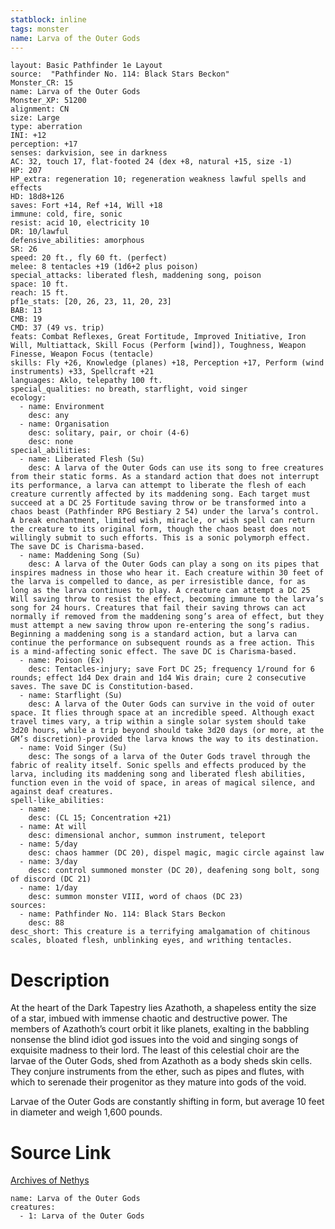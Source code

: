 ```yaml
---
statblock: inline
tags: monster
name: Larva of the Outer Gods
---
```

```statblock
layout: Basic Pathfinder 1e Layout
source:  "Pathfinder No. 114: Black Stars Beckon"
Monster_CR: 15
name: Larva of the Outer Gods
Monster_XP: 51200
alignment: CN
size: Large
type: aberration
INI: +12
perception: +17
senses: darkvision, see in darkness
AC: 32, touch 17, flat-footed 24 (dex +8, natural +15, size -1)
HP: 207
HP_extra: regeneration 10; regeneration weakness lawful spells and effects
HD: 18d8+126
saves: Fort +14, Ref +14, Will +18
immune: cold, fire, sonic
resist: acid 10, electricity 10
DR: 10/lawful
defensive_abilities: amorphous
SR: 26
speed: 20 ft., fly 60 ft. (perfect)
melee: 8 tentacles +19 (1d6+2 plus poison)
special_attacks: liberated flesh, maddening song, poison
space: 10 ft.
reach: 15 ft.
pf1e_stats: [20, 26, 23, 11, 20, 23]
BAB: 13
CMB: 19
CMD: 37 (49 vs. trip)
feats: Combat Reflexes, Great Fortitude, Improved Initiative, Iron Will, Multiattack, Skill Focus (Perform [wind]), Toughness, Weapon Finesse, Weapon Focus (tentacle)
skills: Fly +26, Knowledge (planes) +18, Perception +17, Perform (wind instruments) +33, Spellcraft +21
languages: Aklo, telepathy 100 ft.
special_qualities: no breath, starflight, void singer
ecology:
  - name: Environment
    desc: any
  - name: Organisation
    desc: solitary, pair, or choir (4-6)
    desc: none
special_abilities:
  - name: Liberated Flesh (Su)
    desc: A larva of the Outer Gods can use its song to free creatures from their static forms. As a standard action that does not interrupt its performance, a larva can attempt to liberate the flesh of each creature currently affected by its maddening song. Each target must succeed at a DC 25 Fortitude saving throw or be transformed into a chaos beast (Pathfinder RPG Bestiary 2 54) under the larva’s control. A break enchantment, limited wish, miracle, or wish spell can return the creature to its original form, though the chaos beast does not willingly submit to such efforts. This is a sonic polymorph effect. The save DC is Charisma-based.
  - name: Maddening Song (Su)
    desc: A larva of the Outer Gods can play a song on its pipes that inspires madness in those who hear it. Each creature within 30 feet of the larva is compelled to dance, as per irresistible dance, for as long as the larva continues to play. A creature can attempt a DC 25 Will saving throw to resist the effect, becoming immune to the larva’s song for 24 hours. Creatures that fail their saving throws can act normally if removed from the maddening song’s area of effect, but they must attempt a new saving throw upon re-entering the song’s radius. Beginning a maddening song is a standard action, but a larva can continue the performance on subsequent rounds as a free action. This is a mind-affecting sonic effect. The save DC is Charisma-based.
  - name: Poison (Ex)
    desc: Tentacles-injury; save Fort DC 25; frequency 1/round for 6 rounds; effect 1d4 Dex drain and 1d4 Wis drain; cure 2 consecutive saves. The save DC is Constitution-based.
  - name: Starflight (Su)
    desc: A larva of the Outer Gods can survive in the void of outer space. It flies through space at an incredible speed. Although exact travel times vary, a trip within a single solar system should take 3d20 hours, while a trip beyond should take 3d20 days (or more, at the GM’s discretion)-provided the larva knows the way to its destination.
  - name: Void Singer (Su)
    desc: The songs of a larva of the Outer Gods travel through the fabric of reality itself. Sonic spells and effects produced by the larva, including its maddening song and liberated flesh abilities, function even in the void of space, in areas of magical silence, and against deaf creatures.
spell-like_abilities:
  - name:
    desc: (CL 15; Concentration +21)
  - name: At will
    desc: dimensional anchor, summon instrument, teleport
  - name: 5/day
    desc: chaos hammer (DC 20), dispel magic, magic circle against law
  - name: 3/day
    desc: control summoned monster (DC 20), deafening song bolt, song of discord (DC 21)
  - name: 1/day
    desc: summon monster VIII, word of chaos (DC 23)
sources:
  - name: Pathfinder No. 114: Black Stars Beckon
    desc: 88
desc_short: This creature is a terrifying amalgamation of chitinous scales, bloated flesh, unblinking eyes, and writhing tentacles.
```
# Description
At the heart of the Dark Tapestry lies Azathoth, a shapeless entity the size of a star, imbued with immense chaotic and destructive power. The members of Azathoth’s court orbit it like planets, exalting in the babbling nonsense the blind idiot god issues into the void and singing songs of exquisite madness to their lord. The least of this celestial choir are the larvae of the Outer Gods, shed from Azathoth as a body sheds skin cells. They conjure instruments from the ether, such as pipes and flutes, with which to serenade their progenitor as they mature into gods of the void.

Larvae of the Outer Gods are constantly shifting in form, but average 10 feet in diameter and weigh 1,600 pounds.
# Source Link
[Archives of Nethys](https://aonprd.com/MonsterDisplay.aspx?ItemName=Larva%20of%20the%20Outer%20Gods)
```encounter-table
name: Larva of the Outer Gods
creatures:
  - 1: Larva of the Outer Gods
```
